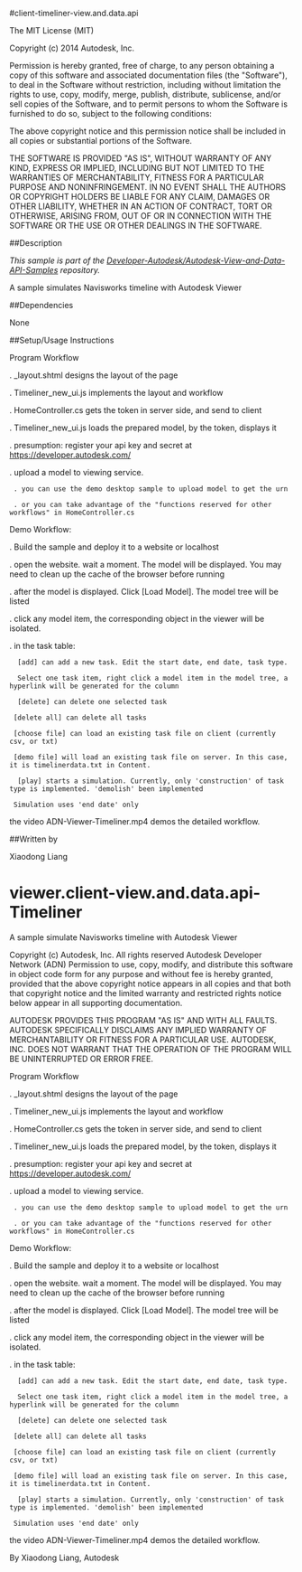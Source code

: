 
#client-timeliner-view.and.data.api

The MIT License (MIT)

Copyright (c) 2014 Autodesk, Inc.

Permission is hereby granted, free of charge, to any person obtaining a copy
of this software and associated documentation files (the "Software"), to deal
in the Software without restriction, including without limitation the rights
to use, copy, modify, merge, publish, distribute, sublicense, and/or sell
copies of the Software, and to permit persons to whom the Software is
furnished to do so, subject to the following conditions:

The above copyright notice and this permission notice shall be included in all
copies or substantial portions of the Software.

THE SOFTWARE IS PROVIDED "AS IS", WITHOUT WARRANTY OF ANY KIND, EXPRESS OR
IMPLIED, INCLUDING BUT NOT LIMITED TO THE WARRANTIES OF MERCHANTABILITY,
FITNESS FOR A PARTICULAR PURPOSE AND NONINFRINGEMENT. IN NO EVENT SHALL THE
AUTHORS OR COPYRIGHT HOLDERS BE LIABLE FOR ANY CLAIM, DAMAGES OR OTHER
LIABILITY, WHETHER IN AN ACTION OF CONTRACT, TORT OR OTHERWISE, ARISING FROM,
OUT OF OR IN CONNECTION WITH THE SOFTWARE OR THE USE OR OTHER DEALINGS IN THE
SOFTWARE.

##Description

*This sample is part of the [Developer-Autodesk/Autodesk-View-and-Data-API-Samples](https://github.com/Developer-Autodesk/autodesk-view-and-data-api-samples) repository.*

A sample simulates Navisworks timeline with Autodesk Viewer



##Dependencies

None

##Setup/Usage Instructions

Program Workflow

. _layout.shtml designs the layout of the page

. Timeliner_new_ui.js implements the layout and workflow   

. HomeController.cs gets the token in server side, and send to client

. Timeliner_new_ui.js loads the prepared model, by the token, displays it

. presumption: register your api key and secret at https://developer.autodesk.com/ 

. upload a model to viewing service. 

     . you can use the demo desktop sample to upload model to get the urn

     . or you can take advantage of the "functions reserved for other workflows" in HomeController.cs


Demo Workflow:

. Build the sample and deploy it to a website or localhost

. open the website. wait a moment. The model will be displayed. You may need to clean up the cache of the browser before running

. after the model is displayed. Click [Load Model]. The model tree will be listed

. click any model item, the corresponding object in the viewer will be isolated. 

. in the task table:

      [add] can add a new task. Edit the start date, end date, task type. 

      Select one task item, right click a model item in the model tree, a hyperlink will be generated for the column 

      [delete] can delete one selected task

     [delete all] can delete all tasks

     [choose file] can load an existing task file on client (currently csv, or txt)

     [demo file] will load an existing task file on server. In this case, it is timelinerdata.txt in Content.

      [play] starts a simulation. Currently, only 'construction' of task type is implemented. 'demolish' been implemented

     Simulation uses 'end date' only   

the video ADN-Viewer-Timeliner.mp4 demos the detailed workflow. 


##Written by 

Xiaodong Liang













viewer.client-view.and.data.api-Timeliner
=========================================

A sample simulate Navisworks timeline with Autodesk Viewer

Copyright (c) Autodesk, Inc. All rights reserved
Autodesk Developer Network (ADN)
Permission to use, copy, modify, and distribute this software in object code form for any purpose and without fee is hereby granted, provided that the above copyright notice appears in all copies and that both that copyright notice and the limited warranty and restricted rights notice below appear in all supporting documentation.

AUTODESK PROVIDES THIS PROGRAM "AS IS" AND WITH ALL FAULTS. AUTODESK SPECIFICALLY DISCLAIMS ANY IMPLIED WARRANTY OF MERCHANTABILITY OR FITNESS FOR A PARTICULAR USE. AUTODESK, INC. DOES NOT WARRANT THAT THE OPERATION OF THE PROGRAM WILL BE UNINTERRUPTED OR ERROR FREE.

Program Workflow

. _layout.shtml designs the layout of the page

. Timeliner_new_ui.js implements the layout and workflow   

. HomeController.cs gets the token in server side, and send to client

. Timeliner_new_ui.js loads the prepared model, by the token, displays it

. presumption: register your api key and secret at https://developer.autodesk.com/ 

. upload a model to viewing service. 

     . you can use the demo desktop sample to upload model to get the urn

     . or you can take advantage of the "functions reserved for other workflows" in HomeController.cs


Demo Workflow:

. Build the sample and deploy it to a website or localhost

. open the website. wait a moment. The model will be displayed. You may need to clean up the cache of the browser before running

. after the model is displayed. Click [Load Model]. The model tree will be listed

. click any model item, the corresponding object in the viewer will be isolated. 

. in the task table:

      [add] can add a new task. Edit the start date, end date, task type. 

      Select one task item, right click a model item in the model tree, a hyperlink will be generated for the column 

      [delete] can delete one selected task

     [delete all] can delete all tasks

     [choose file] can load an existing task file on client (currently csv, or txt)

     [demo file] will load an existing task file on server. In this case, it is timelinerdata.txt in Content.

      [play] starts a simulation. Currently, only 'construction' of task type is implemented. 'demolish' been implemented

     Simulation uses 'end date' only   

the video ADN-Viewer-Timeliner.mp4 demos the detailed workflow. 

By Xiaodong Liang, Autodesk

